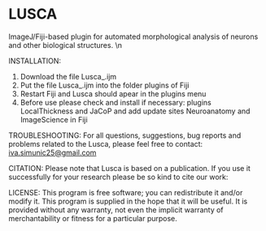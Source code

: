 # LUSCA
ImageJ/Fiji-based plugin for automated morphological analysis of neurons and other biological structures.
\n

INSTALLATION:
1. Download the file Lusca_.ijm
2. Put the file Lusca_.ijm into the folder plugins of Fiji
3. Restart Fiji and Lusca should apear in the plugins menu 
4. Before use please check and install if necessary: plugins LocalThickness and JaCoP and add update sites Neuroanatomy and ImageScience in Fiji


TROUBLESHOOTING:
For all questions, suggestions, bug reports and problems related to the Lusca, please feel free to contact: iva.simunic25@gmail.com


CITATION:
Please note that Lusca is based on a publication. If you use it successfully for your research please be so kind to cite our work:



LICENSE:
This program is free software; you can redistribute it and/or modify it. This program is supplied in the hope that it will be useful. It is provided without any warranty, not even the implicit warranty of merchantability or fitness for a particular purpose.
